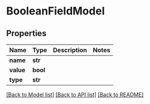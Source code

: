 # BooleanFieldModel

## Properties
Name | Type | Description | Notes
------------ | ------------- | ------------- | -------------
**name** | **str** |  | 
**value** | **bool** |  | 
**type** | **str** |  | 

[[Back to Model list]](../README.md#documentation-for-models) [[Back to API list]](../README.md#documentation-for-api-endpoints) [[Back to README]](../README.md)


